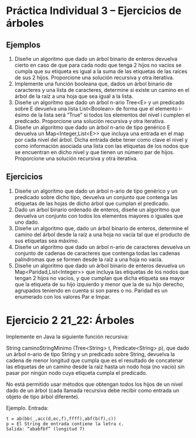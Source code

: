 
# Práctica Individual 3 – Ejercicios de árboles

## Ejemplos

1. Diseñe un algoritmo que dado un árbol binario de enteros devuelva cierto en caso de
que para cada nodo que tenga 2 hijos no vacíos se cumpla que su etiqueta es igual a la
suma de las etiquetas de las raíces de sus 2 hijos. Proporcione una solución recursiva y
otra iterativa.
2. Implemente una función booleana que, dados un árbol binario de caracteres y una lista
de caracteres, determine si existe un camino en el árbol de la raíz a una hoja que sea igual
a la lista.
3. Diseñe un algoritmo que dado un árbol n-ario Tree\<E\> y un predicado sobre E
devuelva una lista List\<Boolean\> de forma que el elemento i-ésimo de la lista será “True”
si todos los elementos del nivel i cumplen el predicado. Proporcione una solución
recursiva y otra iterativa.
4. Diseñe un algoritmo que dado un árbol n-ario de tipo genérico E devuelva un
Map\<Integer,List\<E\>\> que incluya una entrada en el map por cada nivel del árbol. Dicha
entrada debe tener como clave el nivel y como información asociada una lista con las
etiquetas de los nodos que se encuentran en dicho nivel y que tienen un número par de
hijos. Proporcione una solución recursiva y otra iterativa.

## Ejercicios

1. Diseñe un algoritmo que dado un árbol n-ario de tipo genérico y un predicado sobre
dicho tipo, devuelva un conjunto que contenga las etiquetas de las hojas de dicho árbol
que cumplan el predicado.
2. Dado un árbol binario ordenado de enteros, diseñe un algoritmo que devuelva un
conjunto con todos los elementos mayores o iguales que uno dado.
3. Diseñe un algoritmo que, dado un árbol binario de enteros, determine el camino del
árbol desde la raíz a una hoja no vacía tal que el producto de sus etiquetas sea máximo.
4. Diseñe un algoritmo que dado un árbol n-ario de caracteres devuelva un conjunto de
cadenas de caracteres que contenga todas las cadenas palíndromas que se formen desde
la raíz a una hoja no vacía.
5. Diseñe un algoritmo que dado un árbol binario de enteros devuelva un
Map\<Paridad,List\<Integer\>\> que incluya las etiquetas de los nodos que tengan 2 hijos
no vacíos, y que cumplan que dicha etiqueta sea mayor que la etiqueta de su hijo izquierdo
y menor que la de su hijo derecho, agrupados teniendo en cuenta si son pares o no. Paridad
es un enumerado con los valores Par e Impar.

# Ejercicio 2 21_22: Árboles

Implemente en Java la siguiente función recursiva:

String caminoStringMinimo (Tree\<String\> t, Predicate\<String\> p), que dado un árbol n-ario de tipo String y un predicado sobre String, devuelva la cadena de menor longitud que cumpla que es el resultado de concatenar las etiquetas de un camino desde la raíz hasta un nodo hoja (no vacío) sin pasar por ningún nodo cuya etiqueta cumpla el predicado.

No está permitido usar métodos que obtengan todos los hijos de un nivel dado de un árbol (cada llamada recursiva debe recibir como entrada un objeto de tipo árbol diferente).

Ejemplo.
Entrada:

```
t = ab(bb(_,acc(d,ec,f),ffff),abf(b(f),c))
p = El String de entrada contiene la letra c.
Salida: “ababfbf” (longitud 7)
```